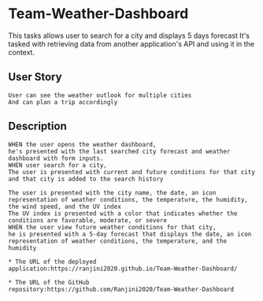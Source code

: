 # Team-Weather-Dashboard
This tasks allows user to search for a city and displays 5 days forecast
It's tasked with retrieving data from another application's API and using it in the context.

## User Story
```
User can see the weather outlook for multiple cities
And can plan a trip accordingly
```

## Description

```
WHEN the user opens the weather dashboard,
he's presented with the last searched city forecast and weather dashboard with form inputs.
WHEN user search for a city,
The user is presented with current and future conditions for that city and that city is added to the search history

The user is presented with the city name, the date, an icon representation of weather conditions, the temperature, the humidity, 
the wind speed, and the UV index
The UV index is presented with a color that indicates whether the conditions are favorable, moderate, or severe
WHEN the user view future weather conditions for that city, 
he is presented with a 5-day forecast that displays the date, an icon representation of weather conditions, the temperature, and the humidity

* The URL of the deployed application:https://ranjini2020.github.io/Team-Weather-Dashboard/

* The URL of the GitHub repository:https://github.com/Ranjini2020/Team-Weather-Dashboard




